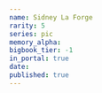 ```yaml
---
name: Sidney La Forge
rarity: 5
series: pic
memory_alpha:
bigbook_tier: -1
in_portal: true
date:
published: true
---
```



